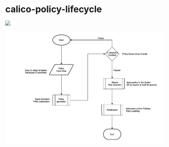 # calico-policy-lifecycle

![](https://github.com/bikram20/calico-policy-lifecycle/workflows/Validate/badge.svg?branch=team1)

![Flow Diagram](flowchart.jpeg?raw=true)
